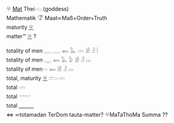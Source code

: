 𓋬 [Mat](mut) Thei𓏏𓆇 (goddess)  
Mathematik 𓍝 Maat⋍Maß+Order+Truth  
maturity   [𓋬](𓋬)  
matter™ [𓋬](𓋬) ?  

totality of men   𓇿  𓇿  𓍃  𓅓  𓏛  𓀀  𓁐  𓏪  
totality of men   𓇾  𓍃  𓅓  𓅱  𓀀  𓁐  𓏥  
totality of men    𓏏  𓍃  𓀀  𓁐  𓏥  
total, maturity   [𓋬](𓋬) 𓂧  𓏛  
total   𓏛  
total 𓎡𓎢  
total [𓇿](𓇿)[𓇿](𓇿)  
⇔ ⋍totamadan TerDom tauta-matter? 𓋬MaTaThoMa Summa  ??  